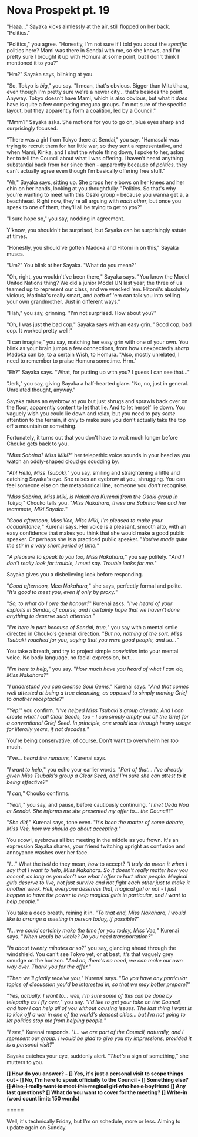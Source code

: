 # Nova Prospekt pt. 19

"Haaa..." Sayaka kicks aimlessly at the air, still flopped on her back. "Politics."

"Politics," you agree. "Honestly, I'm not sure if I told you about the *specific* politics here? Mami was there in Sendai with me, so she knows, and I'm pretty sure I brought it up with Homura at some point, but I don't think I mentioned it to you?"

"Hm?" Sayaka says, blinking at you.

"So, Tokyo is *big*," you say. "I mean, that's obvious. Bigger than Mitakihara, even though I'm pretty sure we're a newer city... that's besides the point. Anyway. Tokyo doesn't have Mami, which is also obvious, but what it *does* have is quite a few competing meguca groups. I'm not sure of the specific layout, but they apparently form a coalition, led by a Council."

"Mmm?" Sayaka asks. She motions for you to go on, blue eyes sharp and surprisingly focused.

"There was a girl from Tokyo there at Sendai," you say. "Hamasaki was trying to recruit them for her little war, so they sent a representative, and when Mami, Kirika, and I shut the whole thing down, I spoke to her, asked her to tell the Council about what I was offering. I haven't heard anything substantial back from her since then - apparently because of *politics*, they can't actually agree even though I'm basically offering free stuff."

"Ah," Sayaka says, sitting up. She props her elbows on her knees and her chin on her hands, looking at you thoughtfully. "Politics. So that's why you're wanting to meet with this Osaki group - because you wanna get a, a beachhead. Right now, they're all arguing with *each other*, but once you speak to one of them, they'll all be trying to get to *you*?"

"I sure hope so," you say, nodding in agreement.

Y'know, you shouldn't be surprised, but Sayaka can be surprisingly astute at times.

"Honestly, you should've gotten Madoka and Hitomi in on this," Sayaka muses.

"Um?" You blink at her Sayaka. "What do you mean?"

"Oh, right, you wouldn't've been there," Sayaka says. "You know the Model United Nations thing? We did a junior Model UN last year, the three of us teamed up to represent our class, and we wrecked 'em. Hitomi's absolutely vicious, Madoka's really smart, and *both* of 'em can talk you into selling your own grandmother. Just in different ways."

"Hah," you say, grinning. "I'm not surprised. How about you?"

"Oh, I was just the bad cop," Sayaka says with an easy grin. "Good cop, bad cop. It worked pretty well!"

"I can imagine," you say, matching her easy grin with one of your own. You blink as your brain jumps a few connections, from how unexpectedly *sharp* Madoka can be, to a certain Wish, to Homura. "Also, mostly unrelated, I need to remember to praise Homura sometime. Hrm."

"Eh?" Sayaka says. "What, for putting up with you? I guess I can see that..."

"Jerk," you say, giving Sayaka a half-hearted glare. "No, no, just in general. Unrelated thought, anyway."

Sayaka raises an eyebrow at you but just shrugs and sprawls back over on the floor, apparently content to let that lie. And to let herself lie down. You vaguely wish you could lie down and relax, but you need to pay *some* attention to the terrain, if only to make sure you don't actually take the top off a mountain or something.

Fortunately, it turns out that you don't have to wait much longer before Chouko gets back to you.

"*Miss Sabrina? Miss Miki?*" her telepathic voice sounds in your head as you watch an oddly-shaped cloud go scudding by.

"*Ah! Hello, Miss Tsubaki,*" you say, smiling and straightening a little and catching Sayaka's eye. She raises an eyebrow at you, shrugging. You can feel someone else on the metaphorical line, someone you *don't* recognise.

"*Miss Sabrina, Miss Miki, is Nakahara Kurenai from the Osaki group in Tokyo,*" Chouko tells you. "*Miss Nakahara, these are Sabrina Vee and her teammate, Miki Sayaka.*"

"*Good afternoon, Miss Vee, Miss Miki, I'm pleased to make your acquaintance,*" Kurenai says. Her voice is a pleasant, smooth alto, with an easy confidence that makes you think that she would make a good public speaker. Or perhaps she *is* a practiced public speaker. "*You've made quite the stir in a very short period of time.*"

"*A pleasure to speak to you too, Miss Nakahara,*" you say politely. "*And I don't really look for trouble, I must say. Trouble looks for me.*"

Sayaka gives you a disbelieving look before responding.

"*Good afternoon, Miss Nakahara,*" she says, perfectly formal and polite. "*It's good to meet you, even if only by proxy.*"

"*So, to what do I owe the honour?*" Kurenai asks. "*I've heard of your exploits in Sendai, of course, and I certainly hope that we haven't done anything to deserve such attention.*"

"*I'm here in part because of Sendai, true,*" you say with a mental smile directed in Chouko's general direction. "*But no, nothing of the sort. Miss Tsubaki vouched for you, saying that you were good people, and so...*"

You take a breath, and try to project simple *conviction* into your mental voice. No body language, no facial expression, but...

"*I'm here to *help*,*" you say. "*How much have you heard of what I can do, Miss Nakahara?*"

"*I understand you can cleanse Soul Gems,*" Kurenai says. "*And that comes well attested at being a *true* cleansing, as opposed to simply moving Grief to another receptacle?*"

"*Yep!*" you confirm. "*I've helped Miss Tsubaki's group already. And I can create what I call Clear Seeds, too - I can simply empty out *all* the Grief for a conventional Grief Seed. In principle, one would last through heavy usage for literally years, if not decades.*"

You're being conservative, of course. Don't want to overwhelm her *too* much.

"*I've... heard the rumours,*" Kurenai says.

"*I want to help,*" you echo your earlier words. "*Part of that... I've already given Miss Tsubaki's group a Clear Seed, and I'm sure she can attest to it being effective?*"

"*I can,*" Chouko confirms.

"*Yeah,*" you say, and pause, before cautiously continuing. "*I met Ueda Noa at Sendai. She informs me she presented my offer to... the Council?*"

"*She did,*" Kurenai says, tone even. "*It's been the matter of some debate, Miss Vee, how we should go about accepting.*"

You scowl, eyebrows all but meeting in the middle as you frown. It's an expression Sayaka shares, your friend twitching upright as confusion and annoyance washes over her face.

"*I...*" What the *hell* do they mean, *how* to accept? "*I truly *do* mean it when I say that I want to help, Miss Nakahara. So it doesn't really matter how you accept, as long as you don't use what I offer to *hurt* other people. Magical girls deserve to *live*, not just *survive* and not fight *each other* just to make it another week. Hell, *everyone* deserves that, magical girl or not - I just happen to have the power to help magical girls in particular, and I *want* to help people.*"

You take a deep breath, reining it in. "*To that end, Miss Nakahara, I would like to arrange a meeting in person today, if possible?*"

"*I... we could certainly make the time for you today, Miss Vee,*" Kurenai says. "*When would be viable? Do you need transportation?*"

"*In about twenty minutes or so?*" you say, glancing ahead through the windshield. You can't see Tokyo yet, or at best, it's that vaguely grey smudge on the horizon. "*And no, there's no need, we can make our own way over. Thank you for the offer.*"

"*Then we'll gladly receive you,*" Kurenai says. "*Do you have any particular topics of discussion you'd be interested in, so that we may better prepare?*"

"*Yes, actually. I want to... well, I'm sure some of this can be done by telepathy as I fly over,*" you say. "*I'd like to get your take on the Council, and how I *can* help all of you without causing issues. The last thing I want is to kick off a war in one of the world's densest cities... but I'm not going to let *politics* stop me from helping people.*"

"*I see,*" Kurenai responds. "*I... we are part of the Council, naturally, and I represent our group. I would be glad to give you my impressions, provided it is a personal visit?*"

Sayaka catches your eye, suddenly alert. "*That's* a sign of something," she mutters to you.

**\[] How do you answer?
\- \[] Yes, it's just a personal visit to scope things out
\- \[] No, I'm here to speak officially to the Council
\- \[] Something else?
~~\[] Also, I really want to meet this magical girl who has a boyfriend~~
\[] Any last questions?
\[] What do you want to cover for the meeting?
\[] Write-in (word count limit: 150 words)**

\=====​

Well, it's technically Friday, but I'm on schedule, more or less. Aiming to update again on Sunday.
